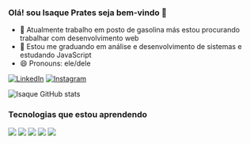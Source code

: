 ### Olá! sou Isaque Prates seja bem-vindo 👋

- 🔭 Atualmente trabalho em posto de gasolina más estou procurando trabalhar com desenvolvimento web 
- 🌱 Estou me graduando em análise e desenvolvimento de sistemas e estudando JavaScript
- 😄 Pronouns: ele/dele

[![LinkedIn](https://img.shields.io/badge/LinkedIn-0077B5?style=for-the-badge&logo=linkedin&logoColor=white)]()
[![Instagram](https://img.shields.io/badge/Instagram-E4405F?style=for-the-badge&logo=instagram&logoColor=white)]()

![Isaque GitHub stats](https://github-readme-stats.vercel.app/api?username=Isaque&show_icons=true&theme=radical)

### Tecnologias que estou aprendendo

<div>
  <img src="https://img.shields.io/badge/HTML5-E34F26?style=for-the-badge&logo=html5&logoColor=white"/>
  <img src="https://img.shields.io/badge/CSS3-1572B6?style=for-the-badge&logo=css3&logoColor=white"/>
  <img src="https://img.shields.io/badge/JavaScript-323330?style=for-the-badge&logo=javascript&logoColor=F7DF1E"/>
  <img src="https://img.shields.io/badge/Flutter-02569B?style=for-the-badge&logo=flutter&logoColor=white"/>
  <img src="https://img.shields.io/badge/GIT-E44C30?style=for-the-badge&logo=git&logoColor=white"/>
</div>
